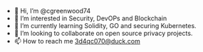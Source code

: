 - 👋 Hi, I’m @cgreenwood74
- 👀 I’m interested in Security, DevOPs and Blockchain
- 🌱 I’m currently learning Solidity, GO and securing Kubernetes.
- 💞️ I’m looking to collaborate on open source privacy projects.
- 📫 How to reach me 3d4qc070@duck.com


